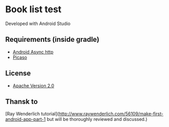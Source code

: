 # Book list test

Developed with Android Studio

## Requirements (inside gradle)


+ [Android Async http](https://github.com/loopj/android-async-http)
+ [Picaso](https://github.com/square/picasso)


## License

* [Apache Version 2.0](http://www.apache.org/licenses/LICENSE-2.0.html)


## Thansk to

[Ray Wenderlich tutorial](http://www.raywenderlich.com/56109/make-first-android-app-part-1
 but will be thoroughly reviewed and discussed.)